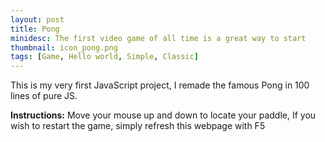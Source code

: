 ```yaml
---
layout: post
title: Pong
minidesc: The first video game of all time is a great way to start
thumbnail: icon_pong.png
tags: [Game, Hello world, Simple, Classic]
---
```


This is my very first JavaScript project, I remade the famous Pong in 100 lines of pure JS.

**Instructions:**
Move your mouse up and down to locate your paddle, If you wish to restart the game, simply refresh this webpage with F5

<canvas id="gc" width="640" height="480"></canvas>
<script src="/assets/js/pong.js"></script>

